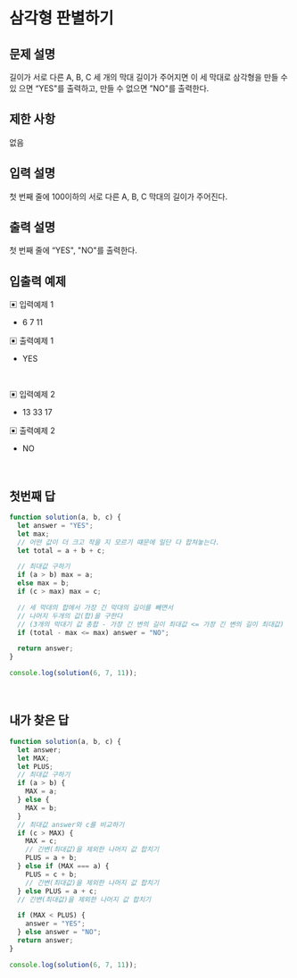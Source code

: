 # 삼각형 판별하기

## 문제 설명

길이가 서로 다른 A, B, C 세 개의 막대 길이가 주어지면 이 세 막대로 삼각형을 만들 수 있 으면 “YES"를 출력하고, 만들 수 없으면 ”NO"를 출력한다.

## 제한 사항

없음

## 입력 설명

첫 번째 줄에 100이하의 서로 다른 A, B, C 막대의 길이가 주어진다.

## 출력 설명

첫 번째 줄에 “YES", "NO"를 출력한다.

## 입출력 예제

▣ 입력예제 1

- 6 7 11

▣ 출력예제 1

- YES

</br>

▣ 입력예제 2

- 13 33 17

▣ 출력예제 2

- NO

</br>

## 첫번째 답

```js
function solution(a, b, c) {
  let answer = "YES";
  let max;
  // 어떤 값이 더 크고 작을 지 모르기 떄문에 일단 다 합쳐놓는다.
  let total = a + b + c;

  // 최대값 구하기
  if (a > b) max = a;
  else max = b;
  if (c > max) max = c;

  // 세 막대의 합에서 가장 긴 막대의 길이를 빼면서
  // 나머지 두개의 값(합)을 구한다
  // (3개의 막대기 값 총합 - 가장 긴 변의 길이 최대값 <= 가장 긴 변의 길이 최대값)
  if (total - max <= max) answer = "NO";

  return answer;
}

console.log(solution(6, 7, 11));
```

</br>

## 내가 찾은 답

```js
function solution(a, b, c) {
  let answer;
  let MAX;
  let PLUS;
  // 최대값 구하기
  if (a > b) {
    MAX = a;
  } else {
    MAX = b;
  }
  // 최대값 answer와 c를 비교하기
  if (c > MAX) {
    MAX = c;
    // 긴변(최대값)을 제외한 나머지 값 합치기
    PLUS = a + b;
  } else if (MAX === a) {
    PLUS = c + b;
    // 긴변(최대값)을 제외한 나머지 값 합치기
  } else PLUS = a + c;
  // 긴변(최대값)을 제외한 나머지 값 합치기

  if (MAX < PLUS) {
    answer = "YES";
  } else answer = "NO";
  return answer;
}

console.log(solution(6, 7, 11));
```

</br>
